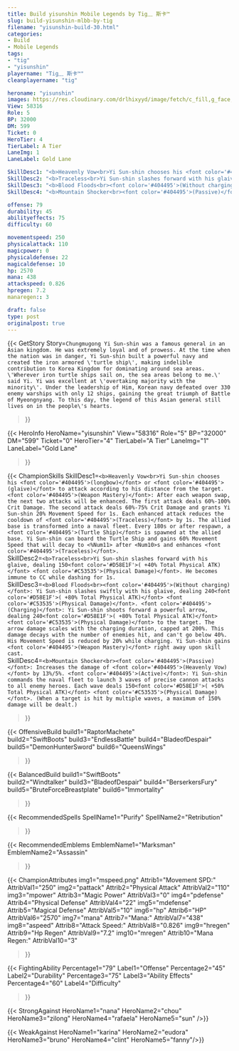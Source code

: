 ```yaml
---
title: Build yisunshin Mobile Legends by Tig﹏ 斯卡™
slug: build-yisunshin-mlbb-by-tig
filename: "yisunshin-build-30.html"
categories: 
- Build 
- Mobile Legends
tags: 
- "tig"
- "yisunshin"
playername: "Tig﹏ 斯卡™"
cleanplayername: "tig"

heroname: "yisunshin"
images: https://res.cloudinary.com/drlhixyyd/image/fetch/c_fill,g_face,f_auto/https://cdn2-build.mobagenie.my.id/p/images/banner/full/yisunshin.jpg
View: 58316 
Role: 5 
BP: 32000
DM: 599 
Ticket: 0 
HeroTier: 4 
TierLabel: A Tier 
LaneImg: 1
LaneLabel: Gold Lane 

SkillDesc1: "<b>Heavenly Vow<br>Yi Sun-shin chooses his <font color='#404495'>(longbow)</font> or <font color='#404495'>(glaive)</font> to attack according to his distance from the target. <font color='#404495'>(Weapon Mastery)</font>: After each weapon swap, the next two attacks will be enhanced. The first attack deals 60%-100% Crit Damage. The second attack deals 60%-75% Crit Damage and grants Yi Sun-shin 20% Movement Speed for 1s. Each enhanced attack reduces the cooldown of <font color='#404495'>(Traceless)</font> by 1s. The allied base is transformed into a naval fleet. Every 180s or after respawn, a <font color='#404495'>(Turtle Ship)</font> is spawned at the allied base. Yi Sun-shin can board the Turtle Ship and gains 60% Movement Speed that will decay to <%Num11> after <Num10>s and enhances <font color='#404495'>(Traceless)</font>."   
SkillDesc2: "<b>Traceless<br>Yi Sun-shin slashes forward with his glaive, dealing 150<font color='#D58E1F'>( +40% Total Physical ATK)</font> <font color='#C53535'>(Physical Damage)</font>. He becomes immune to CC while dashing for 1s."   
SkillDesc3: "<b>Blood Floods<br><font color='#404495'>(Without charging)</font>: Yi Sun-shin slashes swiftly with his glaive, dealing 240<font color='#D58E1F'>( +80% Total Physical ATK)</font> <font color='#C53535'>(Physical Damage)</font>. <font color='#404495'>(Charging)</font>: Yi Sun-shin shoots forward a powerful arrow, dealing 240<font color='#D58E1F'>( +80% Total Physical ATK)</font> <font color='#C53535'>(Physical Damage)</font> to the target. The arrow damage scales with the charging duration, capped at 200%. This damage decays with the number of enemies hit, and can't go below 40%. His Movement Speed is reduced by 20% while charging. Yi Sun-shin gains <font color='#404495'>(Weapon Mastery)</font> right away upon skill cast."   
SkillDesc4: "<b>Mountain Shocker<br><font color='#404495'>(Passive)</font>: Increases the damage of <font color='#404495'>(Heavenly Vow)</font> by 13%/5%. <font color='#404495'>(Active)</font>: Yi Sun-shin commands the naval fleet to launch 3 waves of precise cannon attacks to all enemy heroes. Each wave deals 150<font color='#D58E1F'>( +50% Total Physical ATK)</font> <font color='#C53535'>(Physical Damage)</font>. (When a target is hit by multiple waves, a maximum of 150% damage will be dealt.)"  

offense: 79 
durability: 45 
abilityeffects: 75 
difficulty: 60 

movementspeed: 250
physicalattack: 110
magicpower: 0
physicaldefense: 22
magicaldefense: 10
hp: 2570
mana: 438
attackspeed: 0.826
hpregen: 7.2
manaregen:: 3

draft: false
type: post
originalpost: true
---
```



{{< GetStory 
Story=` Chungmugong Yi Sun-shin was a famous general in an Asian kingdom. He was extremely loyal and of prowess. At the time when the nation was in danger, Yi Sun-shin built a powerful navy and created the iron armored \'turtle ship\', making indelible contribution to Korea Kingdom for dominating around sea areas. \'Wherever iron turtle ships sail on, the sea areas belong to me.\' said Yi. Yi was excellent at \'overtaking majority with the minority\'. Under the leadership of Him, Korean navy defeated over 330 enemy warships with only 12 ships, gaining the great triumph of Battle of Myeongnyang. To this day, the legend of this Asian general still lives on in the people\'s hearts. ` 
>}}

{{< HeroInfo 
HeroName="yisunshin" 
View="58316" 
Role="5" 
BP="32000" 
DM="599" 
Ticket="0" 
HeroTier="4" 
TierLabel="A Tier" 
LaneImg="1" 
LaneLabel="Gold Lane" 
>}}
 
{{< ChampionSkills 
SkillDesc1=`<b>Heavenly Vow<br>Yi Sun-shin chooses his <font color='#404495'>(longbow)</font> or <font color='#404495'>(glaive)</font> to attack according to his distance from the target. <font color='#404495'>(Weapon Mastery)</font>: After each weapon swap, the next two attacks will be enhanced. The first attack deals 60%-100% Crit Damage. The second attack deals 60%-75% Crit Damage and grants Yi Sun-shin 20% Movement Speed for 1s. Each enhanced attack reduces the cooldown of <font color='#404495'>(Traceless)</font> by 1s. The allied base is transformed into a naval fleet. Every 180s or after respawn, a <font color='#404495'>(Turtle Ship)</font> is spawned at the allied base. Yi Sun-shin can board the Turtle Ship and gains 60% Movement Speed that will decay to <%Num11> after <Num10>s and enhances <font color='#404495'>(Traceless)</font>.`   
SkillDesc2=`<b>Traceless<br>Yi Sun-shin slashes forward with his glaive, dealing 150<font color='#D58E1F'>( +40% Total Physical ATK)</font> <font color='#C53535'>(Physical Damage)</font>. He becomes immune to CC while dashing for 1s.`   
SkillDesc3=`<b>Blood Floods<br><font color='#404495'>(Without charging)</font>: Yi Sun-shin slashes swiftly with his glaive, dealing 240<font color='#D58E1F'>( +80% Total Physical ATK)</font> <font color='#C53535'>(Physical Damage)</font>. <font color='#404495'>(Charging)</font>: Yi Sun-shin shoots forward a powerful arrow, dealing 240<font color='#D58E1F'>( +80% Total Physical ATK)</font> <font color='#C53535'>(Physical Damage)</font> to the target. The arrow damage scales with the charging duration, capped at 200%. This damage decays with the number of enemies hit, and can't go below 40%. His Movement Speed is reduced by 20% while charging. Yi Sun-shin gains <font color='#404495'>(Weapon Mastery)</font> right away upon skill cast.`   
SkillDesc4=`<b>Mountain Shocker<br><font color='#404495'>(Passive)</font>: Increases the damage of <font color='#404495'>(Heavenly Vow)</font> by 13%/5%. <font color='#404495'>(Active)</font>: Yi Sun-shin commands the naval fleet to launch 3 waves of precise cannon attacks to all enemy heroes. Each wave deals 150<font color='#D58E1F'>( +50% Total Physical ATK)</font> <font color='#C53535'>(Physical Damage)</font>. (When a target is hit by multiple waves, a maximum of 150% damage will be dealt.)`   
>}}

{{< OffensiveBuild 
build1="RaptorMachete"  
build2="SwiftBoots" 
build3="EndlessBattle" 
build4="BladeofDespair" 
build5="DemonHunterSword" 
build6="QueensWings" 
>}} 

{{< BalancedBuild 
build1="SwiftBoots"  
build2="Windtalker" 
build3="BladeofDespair" 
build4="BerserkersFury" 
build5="BruteForceBreastplate" 
build6="Immortality" 
>}}


{{< RecommendedSpells 
SpellName1="Purify" 
SpellName2="Retribution" 
>}}  

{{< RecommendedEmblems 
EmblemName1="Marksman" 
EmblemName2="Assassin" 
>}}   


{{< ChampionAttributes
img1="mspeed.png" Attrib1="Movement SPD:" AttribVal1="250"
img2="pattack" Attrib2="Physical Attack" AttribVal2="110"
img3="mpower" Attrib3="Magic Power" AttribVal3="0"
img4="pdefense" Attrib4="Physical Defense" AttribVal4="22"
img5="mdefense" Attrib5="Magical Defense" AttribVal5="10"
img6="hp" Attrib6="HP" AttribVal6="2570"
img7="mana" Attrib7="Mana:" AttribVal7="438"
img8="aspeed" Attrib8="Attack Speed:" AttribVal8="0.826"
img9="hregen" Attrib9="Hp Regen" AttribVal9="7.2"
img10="mregen" Attrib10="Mana Regen:" AttribVal10="3"
>}}


{{< FightingAbility
Percentage1="79" Label1="Offense"
Percentage2="45" Label2="Durability"
Percentage3="75" Label3="Ability Effects"
Percentage4="60" Label4="Difficulty"
 >}}

{{< StrongAgainst 
HeroName1="nana"
HeroName2="chou"
HeroName3="zilong"
HeroName4="rafaela"
HeroName5="sun"
/>}}

{{< WeakAgainst
HeroName1="karina"
HeroName2="eudora"
HeroName3="bruno"
HeroName4="clint"
HeroName5="fanny"/>}}
